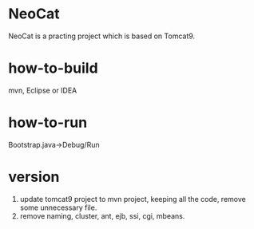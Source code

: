 NeoCat
=========
NeoCat is a practing project which is based on Tomcat9.


how-to-build
============
mvn, Eclipse or IDEA


how-to-run
============
Bootstrap.java->Debug/Run


version
=========
1. update tomcat9 project to mvn project, keeping all the code, remove some unnecessary file.
2. remove naming, cluster, ant, ejb, ssi, cgi, mbeans.

